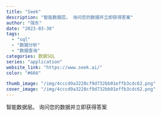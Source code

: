 ```yaml
---
title: "Seek"
description: "智能数据层。 询问您的数据并立即获得答案"
author: "瑞东"
date: "2023-03-30"
tags:
  - "sql"
  - "数据分析"
  - "数据查询"
categories: 数据SQL
series: "application"
website_link: "https://www.seek.ai/"
color: "#666"

thumb_image: "/img/4cccd9a3228cf9d732bb01effb3cdc62.png"
cover_image: "/img/4cccd9a3228cf9d732bb01effb3cdc62.png"
---
```


智能数据层。 询问您的数据并立即获得答案